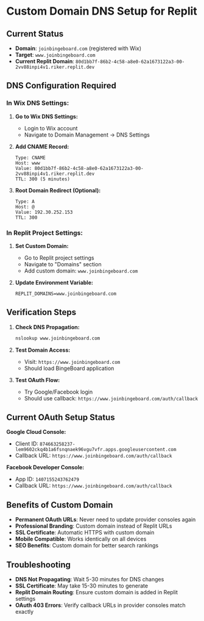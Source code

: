 # Custom Domain DNS Setup for Replit

## Current Status
- **Domain**: `joinbingeboard.com` (registered with Wix)
- **Target**: `www.joinbingeboard.com` 
- **Current Replit Domain**: `80d1bb7f-86b2-4c58-a8e0-62a1673122a3-00-2vv88inpi4v1.riker.replit.dev`

## DNS Configuration Required

### In Wix DNS Settings:
1. **Go to Wix DNS Settings:**
   - Login to Wix account
   - Navigate to Domain Management → DNS Settings

2. **Add CNAME Record:**
   ```
   Type: CNAME
   Host: www
   Value: 80d1bb7f-86b2-4c58-a8e0-62a1673122a3-00-2vv88inpi4v1.riker.replit.dev
   TTL: 300 (5 minutes)
   ```

3. **Root Domain Redirect (Optional):**
   ```
   Type: A
   Host: @
   Value: 192.30.252.153
   TTL: 300
   ```

### In Replit Project Settings:
1. **Set Custom Domain:**
   - Go to Replit project settings
   - Navigate to "Domains" section
   - Add custom domain: `www.joinbingeboard.com`

2. **Update Environment Variable:**
   ```
   REPLIT_DOMAINS=www.joinbingeboard.com
   ```

## Verification Steps

1. **Check DNS Propagation:**
   ```bash
   nslookup www.joinbingeboard.com
   ```

2. **Test Domain Access:**
   - Visit: `https://www.joinbingeboard.com`
   - Should load BingeBoard application

3. **Test OAuth Flow:**
   - Try Google/Facebook login
   - Should use callback: `https://www.joinbingeboard.com/auth/callback`

## Current OAuth Setup Status

**Google Cloud Console:**
- Client ID: `874663258237-lem9602ckq4b1a6fsnqnaek96vgu7vfr.apps.googleusercontent.com`
- Callback URL: `https://www.joinbingeboard.com/auth/callback`

**Facebook Developer Console:**
- App ID: `1407155243762479`
- Callback URL: `https://www.joinbingeboard.com/auth/callback`

## Benefits of Custom Domain

- **Permanent OAuth URLs**: Never need to update provider consoles again
- **Professional Branding**: Custom domain instead of Replit URLs
- **SSL Certificate**: Automatic HTTPS with custom domain
- **Mobile Compatible**: Works identically on all devices
- **SEO Benefits**: Custom domain for better search rankings

## Troubleshooting

- **DNS Not Propagating**: Wait 5-30 minutes for DNS changes
- **SSL Certificate**: May take 15-30 minutes to generate
- **Replit Domain Routing**: Ensure custom domain is added in Replit settings
- **OAuth 403 Errors**: Verify callback URLs in provider consoles match exactly